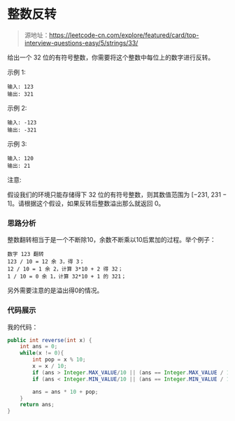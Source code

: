 # 整数反转

> 源地址：https://leetcode-cn.com/explore/featured/card/top-interview-questions-easy/5/strings/33/

给出一个 32 位的有符号整数，你需要将这个整数中每位上的数字进行反转。

示例 1:
```
输入: 123
输出: 321
```
示例 2:
```
输入: -123
输出: -321
```
示例 3:
```
输入: 120
输出: 21
```
注意:

假设我们的环境只能存储得下 32 位的有符号整数，则其数值范围为 [−231,  231 − 1]。请根据这个假设，如果反转后整数溢出那么就返回 0。

### 思路分析
整数翻转相当于是一个不断除10，余数不断乘以10后累加的过程。举个例子：
```
数字 123 翻转
123 / 10 = 12 余 3，得 3；
12 / 10 = 1 余 2，计算 3*10 + 2 得 32；
1 / 10 = 0 余 1，计算 32*10 + 1 的 321；
```
另外需要注意的是溢出得0的情况。

### 代码展示
我的代码：
```java
public int reverse(int x) {
    int ans = 0;
    while(x != 0){
        int pop = x % 10;
        x = x / 10;
        if (ans > Integer.MAX_VALUE/10 || (ans == Integer.MAX_VALUE / 10 && pop > 7)) return 0;
        if (ans < Integer.MIN_VALUE/10 || (ans == Integer.MIN_VALUE / 10 && pop < -8)) return 0;

        ans = ans * 10 + pop;
    }
    return ans;
}
```

